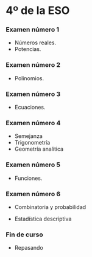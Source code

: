 # 4º de la ESO

### Examen número 1

* Números reales.
* Potencias.

### Examen número 2
* Polinomios.

### Examen número 3
* Ecuaciones.

### Examen número 4
* Semejanza
* Trigonometría
* Geometría analítica


### Examen número 5
* Funciones.

### Examen número 6

* Combinatoria y probabilidad

* Estadística descriptiva


### Fin de curso

* Repasando




